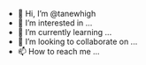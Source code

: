 - 👋 Hi, I’m @tanewhigh
- 👀 I’m interested in ...
- 🌱 I’m currently learning ...
- 💞️ I’m looking to collaborate on ...
- 📫 How to reach me ...

<!---
tanewhigh/tanewhigh is a ✨ special ✨ repository because its `README.md` (this file) appears on your GitHub profile.
You can click the Preview link to take a look at your changes.
--->
